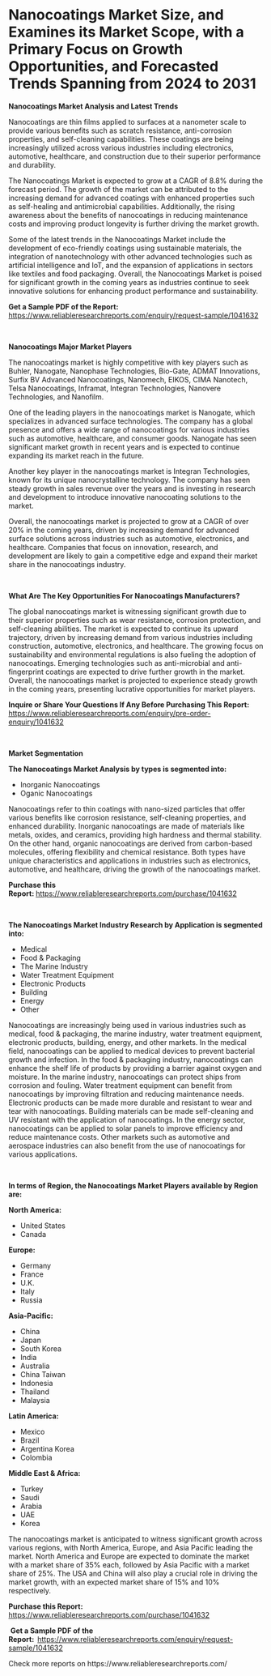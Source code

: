 <p><h1>Nanocoatings Market Size, and Examines its Market Scope, with a Primary Focus on Growth Opportunities, and Forecasted Trends Spanning from 2024 to 2031</h1></p><p><strong>Nanocoatings Market Analysis and Latest Trends</strong></p>
<p><p>Nanocoatings are thin films applied to surfaces at a nanometer scale to provide various benefits such as scratch resistance, anti-corrosion properties, and self-cleaning capabilities. These coatings are being increasingly utilized across various industries including electronics, automotive, healthcare, and construction due to their superior performance and durability.</p><p>The Nanocoatings Market is expected to grow at a CAGR of 8.8% during the forecast period. The growth of the market can be attributed to the increasing demand for advanced coatings with enhanced properties such as self-healing and antimicrobial capabilities. Additionally, the rising awareness about the benefits of nanocoatings in reducing maintenance costs and improving product longevity is further driving the market growth.</p><p>Some of the latest trends in the Nanocoatings Market include the development of eco-friendly coatings using sustainable materials, the integration of nanotechnology with other advanced technologies such as artificial intelligence and IoT, and the expansion of applications in sectors like textiles and food packaging. Overall, the Nanocoatings Market is poised for significant growth in the coming years as industries continue to seek innovative solutions for enhancing product performance and sustainability.</p></p>
<p><strong>Get a Sample PDF of the Report:&nbsp;</strong> <a href="https://www.reliableresearchreports.com/enquiry/request-sample/1041632">https://www.reliableresearchreports.com/enquiry/request-sample/1041632</a></p>
<p>&nbsp;</p>
<p><strong>Nanocoatings Major Market Players</strong></p>
<p><p>The nanocoatings market is highly competitive with key players such as Buhler, Nanogate, Nanophase Technologies, Bio-Gate, ADMAT Innovations, Surfix BV Advanced Nanocoatings, Nanomech, EIKOS, CIMA Nanotech, Telsa Nanocoatings, Inframat, Integran Technologies, Nanovere Technologies, and Nanofilm. </p><p>One of the leading players in the nanocoatings market is Nanogate, which specializes in advanced surface technologies. The company has a global presence and offers a wide range of nanocoatings for various industries such as automotive, healthcare, and consumer goods. Nanogate has seen significant market growth in recent years and is expected to continue expanding its market reach in the future.</p><p>Another key player in the nanocoatings market is Integran Technologies, known for its unique nanocrystalline technology. The company has seen steady growth in sales revenue over the years and is investing in research and development to introduce innovative nanocoating solutions to the market.</p><p>Overall, the nanocoatings market is projected to grow at a CAGR of over 20% in the coming years, driven by increasing demand for advanced surface solutions across industries such as automotive, electronics, and healthcare. Companies that focus on innovation, research, and development are likely to gain a competitive edge and expand their market share in the nanocoatings industry.</p></p>
<p>&nbsp;</p>
<p><strong>What Are The Key Opportunities For Nanocoatings Manufacturers?</strong></p>
<p><p>The global nanocoatings market is witnessing significant growth due to their superior properties such as wear resistance, corrosion protection, and self-cleaning abilities. The market is expected to continue its upward trajectory, driven by increasing demand from various industries including construction, automotive, electronics, and healthcare. The growing focus on sustainability and environmental regulations is also fueling the adoption of nanocoatings. Emerging technologies such as anti-microbial and anti-fingerprint coatings are expected to drive further growth in the market. Overall, the nanocoatings market is projected to experience steady growth in the coming years, presenting lucrative opportunities for market players.</p></p>
<p><strong>Inquire or Share Your Questions If Any Before Purchasing This Report:</strong> <a href="https://www.reliableresearchreports.com/enquiry/pre-order-enquiry/1041632">https://www.reliableresearchreports.com/enquiry/pre-order-enquiry/1041632</a></p>
<p>&nbsp;</p>
<p><strong>Market Segmentation</strong></p>
<p><strong>The Nanocoatings Market Analysis by types is segmented into:</strong></p>
<p><ul><li>Inorganic Nanocoatings</li><li>Oganic Nanocoatings</li></ul></p>
<p><p>Nanocoatings refer to thin coatings with nano-sized particles that offer various benefits like corrosion resistance, self-cleaning properties, and enhanced durability. Inorganic nanocoatings are made of materials like metals, oxides, and ceramics, providing high hardness and thermal stability. On the other hand, organic nanocoatings are derived from carbon-based molecules, offering flexibility and chemical resistance. Both types have unique characteristics and applications in industries such as electronics, automotive, and healthcare, driving the growth of the nanocoatings market.</p></p>
<p><strong>Purchase this Report:&nbsp;</strong><a href="https://www.reliableresearchreports.com/purchase/1041632">https://www.reliableresearchreports.com/purchase/1041632</a></p>
<p>&nbsp;</p>
<p><strong>The Nanocoatings Market Industry Research by Application is segmented into:</strong></p>
<p><ul><li>Medical</li><li>Food & Packaging</li><li>The Marine Industry</li><li>Water Treatment Equipment</li><li>Electronic Products</li><li>Building</li><li>Energy</li><li>Other</li></ul></p>
<p><p>Nanocoatings are increasingly being used in various industries such as medical, food & packaging, the marine industry, water treatment equipment, electronic products, building, energy, and other markets. In the medical field, nanocoatings can be applied to medical devices to prevent bacterial growth and infection. In the food & packaging industry, nanocoatings can enhance the shelf life of products by providing a barrier against oxygen and moisture. In the marine industry, nanocoatings can protect ships from corrosion and fouling. Water treatment equipment can benefit from nanocoatings by improving filtration and reducing maintenance needs. Electronic products can be made more durable and resistant to wear and tear with nanocoatings. Building materials can be made self-cleaning and UV resistant with the application of nanocoatings. In the energy sector, nanocoatings can be applied to solar panels to improve efficiency and reduce maintenance costs. Other markets such as automotive and aerospace industries can also benefit from the use of nanocoatings for various applications.</p></p>
<p>&nbsp;</p>
<p><strong>In terms of Region, the Nanocoatings Market Players available by Region are:</strong></p>
<p>
    <p> <strong> North America: </strong>
        <ul>
            <li>United States</li>
            <li>Canada</li>
        </ul>
        </p> 
    <p> <strong> Europe: </strong>
        <ul>
            <li>Germany</li>
            <li>France</li>
            <li>U.K.</li>
            <li>Italy</li>
            <li>Russia</li>
        </ul>
        </p> 
    <p> <strong> Asia-Pacific: </strong>
        <ul>
            <li>China</li>
            <li>Japan</li>
            <li>South Korea</li>
            <li>India</li>
            <li>Australia</li>
            <li>China Taiwan</li>
            <li>Indonesia</li>
            <li>Thailand</li>
            <li>Malaysia</li>
        </ul>
        </p> 
    <p> <strong> Latin America: </strong>
        <ul>
            <li>Mexico</li>
            <li>Brazil</li>
            <li>Argentina Korea</li>
            <li>Colombia</li>
        </ul>
        </p> 
    <p> <strong> Middle East & Africa: </strong>
        <ul>
            <li>Turkey</li>
            <li>Saudi</li>
            <li>Arabia</li>
            <li>UAE</li>
            <li>Korea</li>
        </ul>
    </p>
    </p>
<p><p>The nanocoatings market is anticipated to witness significant growth across various regions, with North America, Europe, and Asia Pacific leading the market. North America and Europe are expected to dominate the market with a market share of 35% each, followed by Asia Pacific with a market share of 25%. The USA and China will also play a crucial role in driving the market growth, with an expected market share of 15% and 10% respectively.</p></p>
<p><strong>Purchase this Report: </strong><a href="https://www.reliableresearchreports.com/purchase/1041632">https://www.reliableresearchreports.com/purchase/1041632</a></p>
<p>&nbsp;<strong>Get a Sample PDF of the Report:&nbsp;&nbsp;</strong><a href="https://www.reliableresearchreports.com/enquiry/request-sample/1041632">https://www.reliableresearchreports.com/enquiry/request-sample/1041632</a></p>
<p><strong></strong></p>
<p>Check more reports on https://www.reliableresearchreports.com/</p>